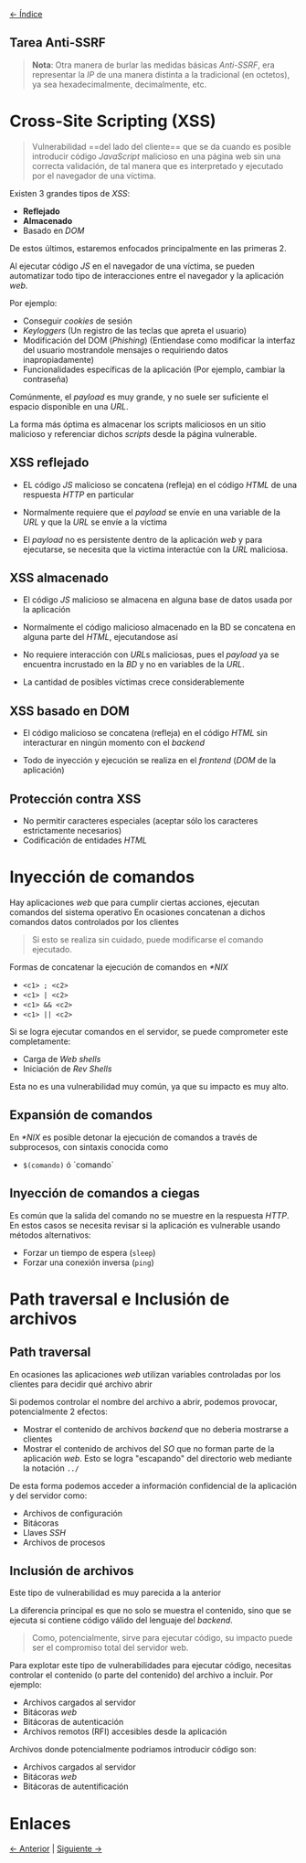 [<- Índice](WebHacking.md)
## Tarea Anti-SSRF

> **Nota**: Otra manera de burlar las medidas básicas *Anti-SSRF*, era representar la *IP* de una manera distinta a la tradicional (en octetos), ya sea hexadecimalmente, decimalmente, etc.

# Cross-Site Scripting (XSS)

> Vulnerabilidad ==del lado del cliente== que se da cuando es posible introducir código *JavaScript* malicioso en una página web sin una correcta validación, de tal manera que es interpretado y ejecutado por el navegador de una víctima.

Existen 3 grandes tipos de *XSS*:
- **Reflejado**
- **Almacenado**
- Basado en *DOM*

De estos últimos, estaremos enfocados principalmente en las primeras 2.

Al ejecutar código *JS* en el navegador de una víctima, se pueden automatizar todo tipo de interacciones entre el navegador y la aplicación *web*.

Por ejemplo:

- Conseguir *cookies* de sesión
- *Keyloggers* (Un registro de las teclas que apreta el usuario)
- Modificación del DOM (*Phishing*) (Entiendase como modificar la interfaz del usuario mostrandole mensajes o requiriendo datos inapropiadamente)
- Funcionalidades específicas de la aplicación (Por ejemplo, cambiar la contraseña)

Comúnmente, el *payload* es muy grande, y no suele ser suficiente el espacio disponible en una *URL*.

La forma más óptima es almacenar los scripts maliciosos en un sitio malicioso y referenciar dichos *scripts* desde la página vulnerable.

## XSS reflejado

- EL código *JS* malicioso se concatena (refleja) en el código *HTML* de una respuesta *HTTP* en particular

- Normalmente requiere que el *payload* se envíe en una variable de la *URL* y que la *URL* se envíe a la víctima

- El *payload* no es persistente dentro de la aplicación *web* y para ejecutarse, se necesita que la victima interactúe con la *URL* maliciosa.

## XSS almacenado

- El código *JS* malicioso se almacena en alguna base de datos usada por la aplicación

- Normalmente el código malicioso almacenado en la BD se concatena en alguna parte del *HTML*, ejecutandose así

- No requiere interacción con *URL*s maliciosas, pues el *payload* ya se encuentra incrustado en la *BD* y no en variables de la *URL*.

- La cantidad de posibles víctimas crece considerablemente

## XSS basado en DOM

- El código malicioso se concatena (refleja) en el código *HTML* sin interacturar en ningún momento con el *backend*

- Todo de inyección y ejecución se realiza en el *frontend* (*DOM* de la aplicación)

## Protección contra XSS

- No permitir caracteres especiales (aceptar sólo los caracteres estrictamente necesarios)
- Codificación de entidades *HTML*

# Inyección de comandos

Hay aplicaciones *web* que para cumplir ciertas acciones, ejecutan comandos del sistema operativo
En ocasiones concatenan a dichos comandos datos controlados por los clientes

>Si esto se realiza sin cuidado, puede modificarse el comando ejecutado.

Formas de concatenar la ejecución de comandos en *\*NIX*

- `<c1> ; <c2>`
- `<c1> | <c2>`
- `<c1> && <c2>`
- `<c1> || <c2>`

Si se logra ejecutar comandos en el servidor, se puede comprometer este completamente:

- Carga de *Web shells*
- Iniciación de *Rev Shells*

Esta no es una vulnerabilidad muy común, ya que su impacto es muy alto.

## Expansión de comandos

En *\*NIX* es posible detonar la ejecución de comandos a través de subprocesos, con sintaxis conocida como

- `$(comando)` ó \`comando\`

## Inyección de comandos a ciegas

Es común que la salida del comando no se muestre en la respuesta *HTTP*. En estos casos se necesita revisar si la aplicación es vulnerable usando métodos alternativos:

- Forzar un tiempo de espera (`sleep`)
- Forzar una conexión inversa (`ping`)

# Path traversal e Inclusión de archivos

## Path traversal

En ocasiones las aplicaciones *web* utilizan variables controladas por los clientes para decidir qué archivo abrir

Si podemos controlar el nombre del archivo a abrir, podemos provocar, potencialmente 2 efectos:

- Mostrar el contenido de archivos *backend* que no deberia mostrarse a clientes
- Mostrar el contenido de archivos del *SO* que no forman parte de la aplicación *web*. Esto se logra "escapando" del directorio web mediante la notación `../`

De esta forma podemos acceder a información confidencial de la aplicación y del servidor como:

- Archivos de configuración
- Bitácoras
- Llaves *SSH*
- Archivos de procesos

## Inclusión de archivos

Este tipo de vulnerabilidad es muy parecida a la anterior

La diferencia principal es que no solo se muestra el contenido, sino que se ejecuta si contiene código válido del lenguaje del *backend*.

> Como, potencialmente, sirve para ejecutar código, su impacto puede ser el compromiso total del servidor web.

Para explotar este tipo de vulnerabilidades para ejecutar código, necesitas controlar el contenido (o parte del contenido) del archivo a incluir. Por ejemplo:

- Archivos cargados al servidor
- Bitácoras *web*
- Bitácoras de autenticación
- Archivos remotos (RFI) accesibles desde la aplicación

Archivos donde potencialmente podriamos introducir código son:

- Archivos cargados al servidor
- Bitácoras *web*
- Bitácoras de autentificación

# Enlaces

[<- Anterior](HFC30_09_2024.md) | [Siguiente ->](HFC02_10_2024.md)